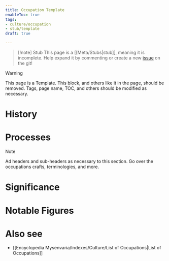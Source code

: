 ```yaml
---
title: Occupation Template
enableToc: true
tags:
- culture/occupation
- stub/template
draft: true

---
```


> [!note] Stub
> This page is a [[Meta/Stubs|stub]], meaning it is incomplete. Help expand it by commenting or create a new [issue](https://github.com/RagtimeGal/quartz--encyclopedia-mysenvaria/issues/new/choose) on the git!


> [!warning]
> This page is a Template. This block, and others like it in the page, should be removed. Tags, page name, TOC, and others should be modified as necessary.

# History

# Processes

> [!note]
> Ad headers and sub-headers as necessary to this section. Go over the occupations crafts, terminologies, and more.
# Significance

# Notable Figures

# Also see
- [[Encyclopedia Mysenvaria/Indexes/Culture/List of Occupations|List of Occupations]]